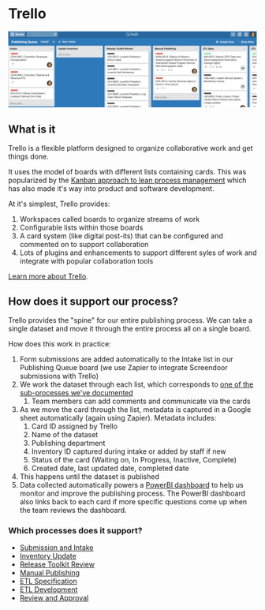 # Trello

![Screenshot of Trello board showing how our publishing phases are mapped onto a kanban board](/assets/trello_screen.png)

## What is it

Trello is a flexible platform designed to organize collaborative work and get things done.

It uses the model of boards with different lists containing cards. This was popularized by the [Kanban approach to lean process management](https://en.wikipedia.org/wiki/Kanban) which has also made it's way into product and software development.

At it's simplest, Trello provides:

1. Workspaces called boards to organize streams of work
2. Configurable lists within those boards
3. A card system \(like digital post-its\) that can be configured and commented on to support collaboration
4. Lots of plugins and enhancements to support different syles of work and integrate with popular collaboration tools

[Learn more about Trello](https://www.trello.com/).

## How does it support our process?

Trello provides the "spine" for our entire publishing process. We can take a single dataset and move it through the entire process all on a single board.

How does this work in practice:

1. Form submissions are added automatically to the Intake list in our Publishing Queue board \(we use Zapier to integrate Screendoor submissions with Trello\)
2. We work the dataset through each list, which corresponds to [one of the sub-processes we've documented](/0_publishing_process_overview/README.md)
   1. Team members can add comments and communicate via the cards
3. As we move the card through the list, metadata is captured in a Google sheet automatically \(again using Zapier\). Metadata includes:
   1. Card ID assigned by Trello
   2. Name of the dataset
   3. Publishing department
   4. Inventory ID captured during intake or added by staff if new
   5. Status of the card \(Waiting on, In Progress, Inactive, Complete\)
   6. Created date, last updated date, completed date
4. This happens until the dataset is published
5. Data collected automatically powers a [PowerBI dashboard]() to help us monitor and improve the publishing process. The PowerBI dashboard also links back to each card if more specific questions come up when the team reviews the dashboard.

### Which processes does it support?

* [Submission and Intake](1_submission/README.md)
* [Inventory Update](2_inventory/README.md)
* [Release Toolkit Review](3_release_toolkit_review/README.md)
* [Manual Publishing](4_manual_publishing/README.md)
* [ETL Specification](5_etl_specification/README.md)
* [ETL Development](6_etl_development/README.md)
* [Review and Approval](7_review_and_approval/README.md)



